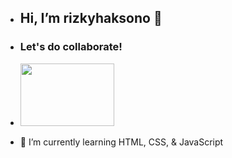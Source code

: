- <h2> Hi, I’m rizkyhaksono 👋</h2>

- <h3>Let's do collaborate!</h3>

- <img src="https://media.giphy.com/media/rFfmUWVMOyKVG/giphy.gif" width="150" height="100" />

- 🌱 I’m currently learning HTML, CSS, & JavaScript

<!---
rizkyhaksono/rizkyhaksono is a ✨ special ✨ repository because its `README.md` (this file) appears on your GitHub profile.
You can click the Preview link to take a look at your changes.
--->
